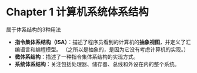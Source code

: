 # Chapter 1 计算机系统体系结构

属于体系结构的3种用法
- **指令集体系结构（ISA）**：描述了程序员看到的计算机的**抽象视图**，并定义了汇编语言和编程模型。 （之所以是抽象的，是因为它没有考虑计算机的实现。）
- **微体系结构**：描述了一种指令集体系结构的实现方式。
- **系统体系结构**：关注包括处理器、储存器、总线和外设在内的整个系统。
